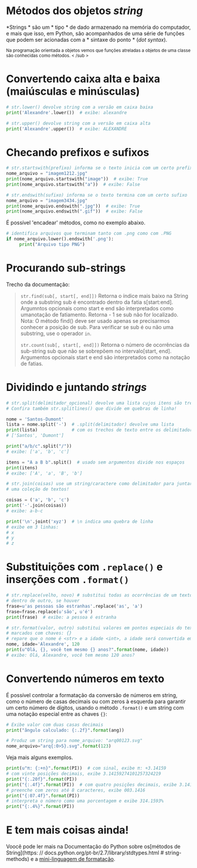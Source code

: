 # Métodos dos objetos *string*

*Strings * são um * tipo * de dado armazenado na memória do computador, e mais que isso, em Python, são acompanhados de uma série de funções que podem ser acionadas com a * sintaxe do ponto * (*dot syntax*).

<sub > Na programação orientada a objetos vemos que funções atreladas a objetos de uma classe são conhecidas como métodos. < /sub >

# Convertendo caixa alta e baixa (maiúsculas e minúsculas)

```python
# str.lower() devolve string com a versão em caixa baixa
print('Alexandre'.lower())  # exibe: alexandre

# str.upper() devolve string com a versão em caixa alta
print('Alexandre'.upper())  # exibe: ALEXANDRE
```

# Checando prefixos e sufixos

```python
# str.startswith(prefixo) informa se o texto inicia com um certo prefixo
nome_arquivo = "imagem1212.jpg"
print(nome_arquivo.startswith("image"))  # exibe: True
print(nome_arquivo.startswith("a"))  # exibe: False

# str.endswith(sufixo) informa se o texto termina com um certo sufixo
nome_arquivo = "imagem3434.jpg"
print(nome_arquivo.endswith(".jpg"))  # exibe: True
print(nome_arquivo.endswith(".gif"))  # exibe: False
```

É possível 'encadear' métodos, como no exemplo abaixo.

```python
# identifica arquivos que terminam tanto com .png como com .PNG
if nome_arquivo.lower().endswith('.png'):
     print("Arquivo tipo PNG")
```

# Procurando sub-strings

Trecho da documentação:

> `str.find(sub[, start[, end]])`
> Retorna o índice mais baixo na String onde a substring sub é encontrado dentro da fatia s[start:end]. Argumntos opcionais como start e end são interpretados como umanotação de fatiamento. Retorna - 1 se sub não for localizado. Nota: O método find() deve ser usado apenas se precisarmos conhecer a posição de sub. Para verificar se sub é ou não uma substring, use o operador `in`.
>
> `str.count(sub[, start[, end]])`
> Retorna o número de ocorrências da sub-string sub que não se sobrepõem no intervalo[start, end]. Argumentos opcionais start e end são interpretados como na notação de fatias.

# Dividindo e juntando *strings*

```python
# str.split(delimitador_opcional) devolve uma lista cujos itens são trechos do texto "divididos"
# Confira também str.splitlines() que divide em quebras de linha!

nome = 'Santos-Dumont'
lista = nome.split('-')  # .split(delimitador) devolve uma lista
print(lista)             # com os trechos de texto entre os delimitadores:
# ['Santos', 'Dumont']

print("a/b/c".split("/"))
# exibe: ['a', 'b', 'c']

itens = "A a B b".split()  # usado sem argumentos divide nos espaços
print(itens)
# exibe: ['A', 'a', 'B', 'b']

# str.join(coisas) use um string/caractere como delimitador para juntar
# uma coleção de textos!

coisas = ('a', 'b', 'c')
print('-'.join(coisas))
# exibe: a-b-c

print('\n'.joint('xyz')  # \n indica uma quebra de linha
# exibe em 3 linhas:
# x
# y
# z
```

# Substituições com `.replace()` e inserções com `.format()`

```python
# str.replace(velho, novo) # substitui todas as ocorrências de um texto
# dentro de outro, se houver
frase=u'as pessoas são estranhas'.replace('as', 'a')
frase=frase.replace(u'são', u'é')
print(frase)  # exibe: a pessoa é estranha

# str.format(valor, outro) substitui valores em pontos especiais do texto
# marcados com chaves: {}
# repare que o nome é <str> e a idade <int>, a idade será convertida em <str>.
nome, idade='Alexandre', 120
print(u"Olá, {}, você tem mesmo {} anos?".format(nome, idade))
# exibe: Olá, Alexandre, você tem mesmo 120 anos?
```

# Convertendo números em texto

É possível controlar a formatação da conversão de números em string, como o número de casas decimais ou com zeros à esquerda para garantir um certo número de dígitos, usando o método `.format()` e um string com uma notação especial entre as chaves `{}`:

```python
# Exibe valor com duas casas decimais
print("ângulo calculado: {:.2f}".format(ang))

# Produz um string para nome_arquivo: "arq00123.svg"
nome_arquivo="arq{:0>5}.svg".format(123)
```

Veja mais alguns exemplos.

```python
print(u"π: {:+n}".format(PI))  # com sinal, exibe π: +3.14159
# com vinte posições decimais, exibe 3.14159274101257324219
print("{:.20f}".format(PI))
print("{:.4f}".format(PI))  # com quatro posições decimais, exibe 3.1416
# preenche com zeros até 8 caracteres, exibe 003.1416
print("{:07.4f}".format(PI))
# interpreta o número como uma porcentagem e exibe 314.1593%
print("{:.4%}".format(PI))
```

# E tem mais coisas ainda!

Voocê pode ler mais na Documentação do Python sobre os[métodos de String](https: // docs.python.org/pt-br/2.7/library/stdtypes.html  # string-methods) e a [mini-linguagem de formatação](https://docs.python.org/pt-br/3.6/library/string.html#formatstrings).
